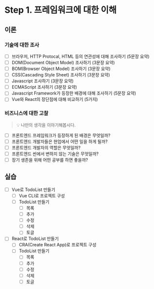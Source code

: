 # Step 1. 프레임워크에 대한 이해

## 이론

### 기술에 대한 조사

- [ ] 브라우저, HTTP Protocal, HTML 등의 연관성에 대해 조사하기 (5문장 요약)
- [ ] DOM(Document Object Model) 조사하기 (3문장 요약)
- [ ] BOM(Browser Object Model) 조사하기 (3문장 요약)
- [ ] CSS(Cascading Style Sheet) 조사하기 (3문장 요약)
- [ ] Javascript 조사하기 (3문장 요약)
- [ ] ECMAScript 조사하기 (3문장 요약)
- [ ] Javascript Framework가 등장한 배경에 대해 조사하기 (5문장 요약)
- [ ] Vue와 React의 장단점에 대해 비교하기 (5가지)

### 비즈니스에 대한 고찰

> 💡 나만의 생각을 이야기해봅시다.

- [ ] 프론트엔드 프레임워크가 등장하게 된 배경은 무엇일까?
- [ ] 프론트엔드 개발자들은 현업에서 어떤 일을 하게 될까?
- [ ] 프론트엔드 개발자의 역할은 무엇일까?
- [ ] 프론트엔드 씬에서 변하지 않는 기술은 무엇일까?
- [ ] 장기 생존을 위해 어떤 공부를 하면 좋을까?

## 실습

- [ ] Vue로 TodoList 만들기
  - [ ] Vue CLI로 프로젝트 구성
  - [ ] TodoList 만들기
    - [ ] 목록
    - [ ] 추가
    - [ ] 수정
    - [ ] 삭제
    - [ ] 토글
- [ ] React로 TodoList 만들기
  - [ ] CRA(Create React App)로 프로젝트 구성
  - [ ] TodoList 만들기
    - [ ] 목록
    - [ ] 추가
    - [ ] 수정
    - [ ] 삭제
    - [ ] 토글
